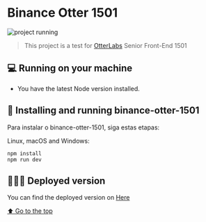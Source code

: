 # Binance Otter 1501

<img src="https://binance-otter-1501.arthurbugan.repl.co/project.png" alt="project running">

> This project is a test for [OtterLabs](https://www.hireotter.com/) Senior Front-End 1501

## 💻 Running on your machine

- You have the latest Node version installed.

## 🚀 Installing and running binance-otter-1501

Para instalar o binance-otter-1501, siga estas etapas:

Linux, macOS and Windows:

```
npm install
npm run dev
```

## 🧑🏻‍💻 Deployed version

You can find the deployed version on [Here](https://replit.com/@ArthurBugan/binance-otter-1501)

[⬆ Go to the top](#binance-otter-1501)<br>
